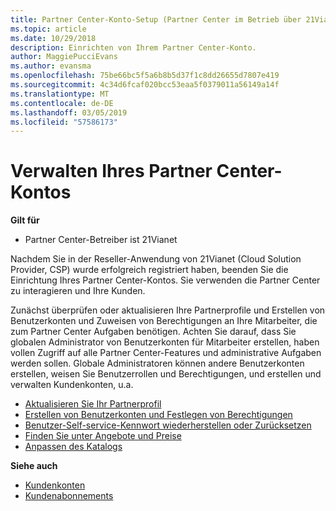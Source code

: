 ```yaml
---
title: Partner Center-Konto-Setup (Partner Center im Betrieb über 21Vianet)
ms.topic: article
ms.date: 10/29/2018
description: Einrichten von Ihrem Partner Center-Konto.
author: MaggiePucciEvans
ms.author: evansma
ms.openlocfilehash: 75be66bc5f5a6b8b5d37f1c8dd26655d7807e419
ms.sourcegitcommit: 4c34d6fcaf020bcc53eaa5f0379011a56149a14f
ms.translationtype: MT
ms.contentlocale: de-DE
ms.lasthandoff: 03/05/2019
ms.locfileid: "57586173"
---
```

# <a name="manage-your-partner-center-account"></a>Verwalten Ihres Partner Center-Kontos 


**Gilt für**

-   Partner Center-Betreiber ist 21Vianet


Nachdem Sie in der Reseller-Anwendung von 21Vianet (Cloud Solution Provider, CSP) wurde erfolgreich registriert haben, beenden Sie die Einrichtung Ihres Partner Center-Kontos. Sie verwenden die Partner Center zu interagieren und Ihre Kunden. 

Zunächst überprüfen oder aktualisieren Ihre Partnerprofile und Erstellen von Benutzerkonten und Zuweisen von Berechtigungen an Ihre Mitarbeiter, die zum Partner Center Aufgaben benötigen. Achten Sie darauf, dass Sie globalen Administrator von Benutzerkonten für Mitarbeiter erstellen, haben vollen Zugriff auf alle Partner Center-Features und administrative Aufgaben werden sollen. Globale Administratoren können andere Benutzerkonten erstellen, weisen Sie Benutzerrollen und Berechtigungen, und erstellen und verwalten Kundenkonten, u.a.    

-   [Aktualisieren Sie Ihr Partnerprofil](update-your-partner-profile.md)
-   [Erstellen von Benutzerkonten und Festlegen von Berechtigungen](create-user-accounts-and-set-permissions.md)
-   [Benutzer-Self-service-Kennwort wiederherstellen oder Zurücksetzen](reset-a-user-password.md)
-   [Finden Sie unter Angebote und Preise](see-offers-and-pricing.md)
-   [Anpassen des Katalogs](customize-the-catalog.md)

**Siehe auch**

-   [Kundenkonten](customer-accounts.md)
-   [Kundenabonnements](customer-subscriptions.md) 

 




